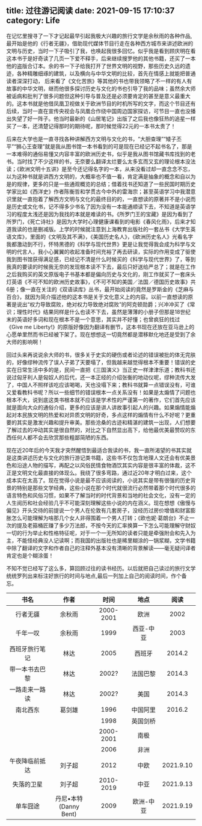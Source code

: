 title: 过往游记阅读
date: 2021-09-15 17:10:37
category: Life
---

在记忆里搜寻了一下才记起最早引起我极大兴趣的旅行文学是余秋雨的各种作品, 最开始是他的《行者无疆》，借助现代媒体节目行走在各种西方城市来讲述欧洲的文明与历史，当时一下子吸引了我，也唤起我很多回忆。似乎我是看到顾庆明在看这本书于是好奇读了几页一下爱不释手，后来继续搜罗他的其他书籍，还买了一本他的盗版合订本。余的书一下子给我打开了世界文明的视野，那些历史久远的遗迹，各种精雕细琢的建筑，以及横向与中华文明的比较，首先在情感上就能把普通读者深深打动， 后来看了《文化苦旅》等其他的书也带我领略了不一样的有人有故事的中华文明，继而他很多探讨历史与文化的书也引导了我的品味；虽然余大师被诟病和批判了很多问题但这种引导与普及还是必须要肯定的甚至是意义最重大的。这本书就是他借凤凰卫视做关于欧洲节目的时机所写的文字，而这个节目还有后续，当时一直在宣传央视会与凤凰合作绕中国周边国家探访，可节目一直也没播出失望了好一阵子。他当时最新的《山居笔记》出版了之后我也像狂热的追星一样买了一本，还清楚记得那时的期待呢，那时候觉得22元的一本书太贵了！

后来在大学也是一直寻找各种讲解西方文明与文化的书，“大胆查理”“矮子丕平”“狮心王查理”就是我从图书馆一本书看到的可是现在已经记不起书名了，那是一本难得的通俗易懂又内容丰富的欧洲历史书，似乎是我从图书馆藏书库找到的老书。当时找了不少这样的书，无奈要么翻译太烂要么太多玄而又玄的理论根本没法读；《欧洲文明十五讲》是至今还记得名字的一本，从来没看过却一直念念不忘，以为这种书就是讲西方文明的，大概率也不值一看，肯定满是抽象的概念和自以为是的规律，更多的只是一些通观概览的总结；借着找书还知道了一些民国时期历史学家比如《西洋史》作者陈衡哲和学贯古今中外的雷海宗；甚至英语学习中我潜意识里就一直抱着了解西方文明与文化的最终目的的，一直想读的原著并不是小说而是历史或文化书，记不得多少书名了因为没有一本能通顺读下去，不知道是英语学习的程度太浅还是因为我找的本就是难读的书。《所罗门王的宝藏》是因为看到了所罗门，《死亡诗社》是因为大学时心理健康课看到的电影《春风化雨》，后来才知道我读的也是删减版。上学的时候就注意到上海教育出版社的一套丛书《大学生英语文库》，里面的《文明及其不满》，《美国历史名人》，《欧洲历史名人》光看名字我都激动到不行，怀特黑德的《科学与现代世界》更是让我觉得我会成为科学与文明的代言人，我小心翼翼的收起准备时间充裕了再去研读，实际的作用变成了驱使我到图书馆获得满足感，已经记不清是什么时候买的《科学与现代世界》了，等到我真的要读的时候我无奈的发现根本读不下去，最后只好送给严总了；就是在工作之后我购买的英文原版电子书基本都是偏向历史与文化的，刚工作就买了一套床头灯英语《不可不知的欧洲历史故事》，《不可不知的美国／法国／德国历史故事》共6册；像一直在关注的《双语读库》丛书，最开始阅读的竟然是罗斯金的《芝麻与百合》，就因为简介描述他的这本书是关于文化意义上的内容。以前一直想读的原著是说出“权力导致腐败，绝对权力导致绝对腐败”的阿克顿勋爵；兴冲冲买了《常识；理性时代》结果同样是什么也读不下去，虽然是薄薄的小册子但那是18世纪末的英语好多词和现在根本不是一个意思，其实并不好懂；也曾疯狂的找过《Give me Liberty!》的原版好像因为翻译有删节，这本书现在还放在亚马逊上的心愿单里然而书已经被下架了。现在想想这一切竟然都是潜移默化地还是受到了余大师的影响啊！

回过头来再说说余大师的书，很多关于史实的硬伤或者论述的错误被批的体无完肤的，好像缪种流传了误人子弟了天要塌了，但我越来越觉得根本不重要！错误的史实在日常生活中多的是，民间一直把《三国演义》当正史一样津津乐道；教科书还说过匈牙利人是匈奴人的后代，还一本正经的介绍张衡的地动仪呢，缪种流传大发了，中国人不照样该吃应该喝喝，天也没塌下来；教科书就算一点错误没有，可谁又爱看教科书呢？所以一些细节的错误根本一点关系没有！如果是太煽情了问题也根本不大，说到底这类书根本就不应该是学术性的严谨第一的著作，它们首先应该就是面向大众的通俗介绍，更多的应该是讲人讲故事引起人的兴趣。如果煽情能煽起对本民族文明的热爱和对异质文明的好奇，多点这样的煽情有什么不好呢？更重要的其实是激发兴趣和提升审美。那些沧桑的古迹和精湛的建筑一出现，人们想要了解过去的冲动其实是很自然的，对比之下自然显出高下，给他最优美最赞叹的东西任何人都不会去欣赏那些粗鄙简陋的东西。

现在近20年后的今天我才突然醒悟到最适合我读的书，我一直所渴望的书其实就是这类讲述历史与文化的旅行游记类书籍，这些书不仅包含地理人文还会有优美景色和沿途人物的描写，再配之以风俗民情食物酒饮其实内容是很丰富的体裁，这不正是文明文化最直接的体现么。我绕了很多弯路，通过近20年才明白过来，这个成本实在太高了。现在觉得小说是最不应该阅读的，小说其实是带有很强的历史背景的特别是那些文学经典，这些小说在那个时代就很流行必然带着那个时代很多的语言特色和风俗习惯，如果不了解当时的时代背景和当地的社会文化，没有一定的人生阅历和社会经验几乎不可能深刻理解这些小说的内在涵义。现在想想《傲慢与偏见》开头交待的前提说一个男人在伦敦有几套房子，没经历过房价增值和财富膨胀怎么可能理解为啥那几个女人非得围着一个男人打转；《欧也妮·葛朗台》不止一次的提及老箍桶匠赚了多少万法郎，不按今天的汇率换算一下怎么可能理解守财奴一切的行为举止和性格特征呢，对于一个一无所知的读者只能是牵强附会和先入为主，不能怪经典没人记读啊；而我国的出版社也是稀里糊涂的一锅浆糊，文学书籍中除了翻译的文字和作者自己的注释外基本没有清晰的背景解读——毫无疑问译者肯定也是个糊涂蛋！

不知不觉已经写了这么多，算回顾过往的读书经历。以后就把自己读过的旅行文学统统罗列出来标注好旅行的时间与地点,最后一列加上自己的阅读时间，作个备忘。


| 书名 | 作者 | 时间 | 地点 | 阅读 |
|:---:|:---:|:---:|:---:|:---:|
| 行者无疆 | 余秋雨 | 2000-2001 | 欧洲 | 2002 |
| 千年一叹 | 余秋雨 | 1999 | 西亚-中亚 | 2003 |
| 西班牙旅行笔记 | 林达 | 2005 | 西班牙 | 2014.2 |
| 带一本书去巴黎 | 林达 | 2002? | 法国巴黎 | 2014.3 |
| 一路走来一路读 | 林达 | 2002? | 美国 | 2014.3 |
| 南北西东 | 葛剑雄 | 1996 | 中国阿里 | 2016.2 |
|  |  | 1998 | 英国剑桥 |
|  |  | 2000-2001 | 南极 |
|  |  | 2006 | 非洲 |
| 午夜降临前抵达 | 刘子超 | 2012 | 中欧 | 2021.9.10 |
| 失落的卫星 | 刘子超 | 2010-2019 | 中亚 | 2021.9.13 |
| 单车囧途 | 丹尼•本特<br>(Danny Bent) | 2009 | 欧洲-中亚 | 2021.9.19 |
